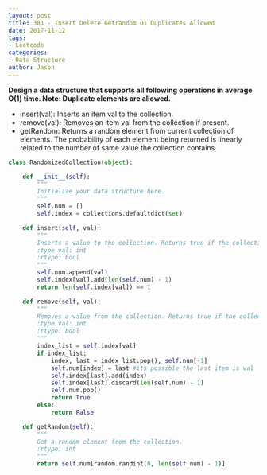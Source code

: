 ```yaml
---
layout: post
title: 381 - Insert Delete Getrandom O1 Duplicates Allowed
date: 2017-11-12
tags:
- Leetcode
categories:
- Data Structure
author: Jason
---
```

**Design a data structure that supports all following operations in average O(1) time. Note: Duplicate elements are allowed.**

* insert(val): Inserts an item val to the collection.
* remove(val): Removes an item val from the collection if present.
* getRandom: Returns a random element from current collection of elements. The probability of each element being returned is linearly related to the number of same value the collection contains.


```python
class RandomizedCollection(object):

    def __init__(self):
        """
        Initialize your data structure here.
        """
        self.num = []
        self.index = collections.defaultdict(set)

    def insert(self, val):
        """
        Inserts a value to the collection. Returns true if the collection did not already contain the specified element.
        :type val: int
        :rtype: bool
        """
        self.num.append(val)
        self.index[val].add(len(self.num) - 1)
        return len(self.index[val]) == 1

    def remove(self, val):
        """
        Removes a value from the collection. Returns true if the collection contained the specified element.
        :type val: int
        :rtype: bool
        """
        index_list = self.index[val]
        if index_list:
            index, last = index_list.pop(), self.num[-1]
            self.num[index] = last #its possible the last item is val
            self.index[last].add(index)
            self.index[last].discard(len(self.num) - 1)
            self.num.pop()
            return True
        else:
            return False

    def getRandom(self):
        """
        Get a random element from the collection.
        :rtype: int
        """
        return self.num[random.randint(0, len(self.num) - 1)]
```
